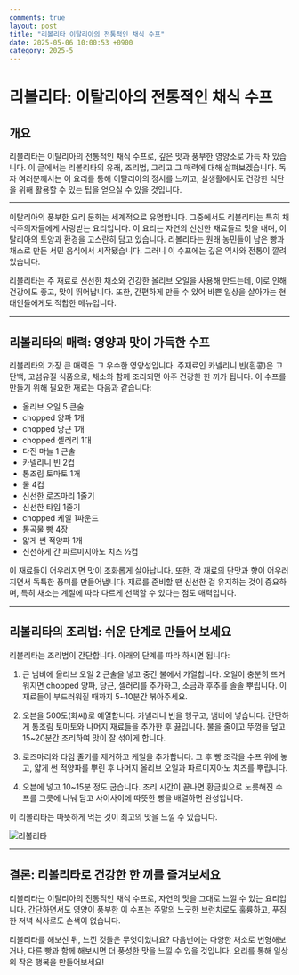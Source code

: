 ```yaml
---
comments: true
layout: post
title: "리볼리타 이탈리아의 전통적인 채식 수프"
date: 2025-05-06 10:00:53 +0900
category: 2025-5
---
```


# 리볼리타: 이탈리아의 전통적인 채식 수프

## 개요  
리볼리타는 이탈리아의 전통적인 채식 수프로, 깊은 맛과 풍부한 영양소로 가득 차 있습니다. 이 글에서는 리볼리타의 유래, 조리법, 그리고 그 매력에 대해 살펴보겠습니다. 독자 여러분께서는 이 요리를 통해 이탈리아의 정서를 느끼고, 실생활에서도 건강한 식단을 위해 활용할 수 있는 팁을 얻으실 수 있을 것입니다.  

---

이탈리아의 풍부한 요리 문화는 세계적으로 유명합니다. 그중에서도 리볼리타는 특히 채식주의자들에게 사랑받는 요리입니다. 이 요리는 자연의 신선한 재료들로 맛을 내며, 이탈리아의 토양과 환경을 고스란히 담고 있습니다. 리볼리타는 원래 농민들이 남은 빵과 채소로 만든 서민 음식에서 시작됐습니다. 그러니 이 수프에는 깊은 역사와 전통이 깔려 있습니다. 

리볼리타는 주 재료로 신선한 채소와 건강한 올리브 오일을 사용해 만드는데, 이로 인해 건강에도 좋고, 맛이 뛰어납니다. 또한, 간편하게 만들 수 있어 바쁜 일상을 살아가는 현대인들에게도 적합한 메뉴입니다. 

---

## 리볼리타의 매력: 영양과 맛이 가득한 수프  

리볼리타의 가장 큰 매력은 그 우수한 영양성입니다. 주재료인 카넬리니 빈(흰콩)은 고단백, 고섬유질 식품으로, 채소와 함께 조리되면 아주 건강한 한 끼가 됩니다. 이 수프를 만들기 위해 필요한 재료는 다음과 같습니다:

- 올리브 오일 5 큰술
- chopped 양파 1개
- chopped 당근 1개
- chopped 셀러리 1대
- 다진 마늘 1 큰술
- 카넬리니 빈 2컵
- 통조림 토마토 1개
- 물 4컵
- 신선한 로즈마리 1줄기
- 신선한 타임 1줄기
- chopped 케일 1파운드
- 통곡물 빵 4장
- 얇게 썬 적양파 1개
- 신선하게 간 파르미지아노 치즈 ½컵  

이 재료들이 어우러지면 맛이 조화롭게 살아납니다. 또한, 각 재료의 단맛과 향이 어우러지면서 독특한 풍미를 만들어냅니다. 재료를 준비할 땐 신선한 걸 유지하는 것이 중요하며, 특히 채소는 계절에 따라 다르게 선택할 수 있다는 점도 매력입니다.  

---

## 리볼리타의 조리법: 쉬운 단계로 만들어 보세요  

리볼리타는 조리법이 간단합니다. 아래의 단계를 따라 하시면 됩니다:

1. 큰 냄비에 올리브 오일 2 큰술을 넣고 중간 불에서 가열합니다. 오일이 충분히 뜨거워지면 chopped 양파, 당근, 셀러리를 추가하고, 소금과 후추를 솔솔 뿌립니다. 이 재료들이 부드러워질 때까지 5~10분간 볶아주세요.

2. 오븐을 500도(화씨)로 예열합니다. 카넬리니 빈을 헹구고, 냄비에 넣습니다. 간단하게 통조림 토마토와 나머지 재료들을 추가한 후 끓입니다. 불을 줄이고 뚜껑을 덮고 15~20분간 조리하여 맛이 잘 섞이게 합니다.

3. 로즈마리와 타임 줄기를 제거하고 케일을 추가합니다. 그 후 빵 조각을 수프 위에 놓고, 얇게 썬 적양파를 뿌린 후 나머지 올리브 오일과 파르미지아노 치즈를 뿌립니다.  

4. 오븐에 넣고 10~15분 정도 굽습니다. 조리 시간이 끝나면 황금빛으로 노릇해진 수프를 그릇에 나눠 담고 사이사이에 따뜻한 빵을 배열하면 완성입니다. 

이 리볼리타는 따뜻하게 먹는 것이 최고의 맛을 느낄 수 있습니다.  

![리볼리타](https://www.themealdb.com/images/media/meals/xrrwpx1487347049.jpg)  

---

## 결론: 리볼리타로 건강한 한 끼를 즐겨보세요  

리볼리타는 이탈리아의 전통적인 채식 수프로, 자연의 맛을 그대로 느낄 수 있는 요리입니다. 간단하면서도 영양이 풍부한 이 수프는 주말의 느긋한 브런치로도 훌륭하고, 푸짐한 저녁 식사로도 손색이 없습니다. 

리볼리타를 해보신 뒤, 느낀 것들은 무엇이었나요? 다음번에는 다양한 채소로 변형해보거나, 다른 빵과 함께 해보시면 더 풍성한 맛을 느낄 수 있을 것입니다. 요리를 통해 일상의 작은 행복을 만들어보세요!